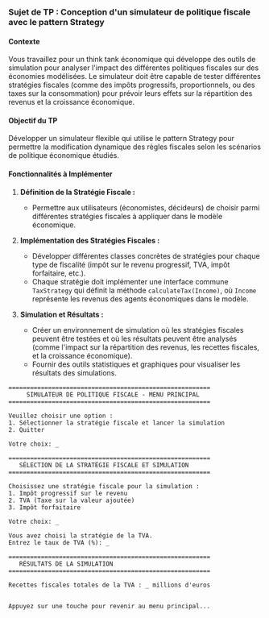 ### Sujet de TP : Conception d'un simulateur de politique fiscale avec le pattern Strategy

#### Contexte
Vous travaillez pour un think tank économique qui développe des outils de simulation pour analyser l'impact des différentes politiques fiscales sur des économies modélisées. Le simulateur doit être capable de tester différentes stratégies fiscales (comme des impôts progressifs, proportionnels, ou des taxes sur la consommation) pour prévoir leurs effets sur la répartition des revenus et la croissance économique.

#### Objectif du TP
Développer un simulateur flexible qui utilise le pattern Strategy pour permettre la modification dynamique des règles fiscales selon les scénarios de politique économique étudiés.

#### Fonctionnalités à Implémenter

1. **Définition de la Stratégie Fiscale :**
    - Permettre aux utilisateurs (économistes, décideurs) de choisir parmi différentes stratégies fiscales à appliquer dans le modèle économique.

2. **Implémentation des Stratégies Fiscales :**
    - Développer différentes classes concrètes de stratégies pour chaque type de fiscalité (impôt sur le revenu progressif, TVA, impôt forfaitaire, etc.).
    - Chaque stratégie doit implémenter une interface commune `TaxStrategy` qui définit la méthode `calculateTax(Income)`, où `Income` représente les revenus des agents économiques dans le modèle.

3. **Simulation et Résultats :**
    - Créer un environnement de simulation où les stratégies fiscales peuvent être testées et où les résultats peuvent être analysés (comme l'impact sur la répartition des revenus, les recettes fiscales, et la croissance économique).
    - Fournir des outils statistiques et graphiques pour visualiser les résultats des simulations.



```
========================================================
     SIMULATEUR DE POLITIQUE FISCALE - MENU PRINCIPAL
========================================================

Veuillez choisir une option :
1. Sélectionner la stratégie fiscale et lancer la simulation
2. Quitter

Votre choix: _
```

```
========================================================
   SÉLECTION DE LA STRATÉGIE FISCALE ET SIMULATION
========================================================

Choisissez une stratégie fiscale pour la simulation :
1. Impôt progressif sur le revenu
2. TVA (Taxe sur la valeur ajoutée)
3. Impôt forfaitaire

Votre choix: _
```


```
Vous avez choisi la stratégie de la TVA.
Entrez le taux de TVA (%): _
```

```
========================================================
   RÉSULTATS DE LA SIMULATION
========================================================

Recettes fiscales totales de la TVA : _ millions d'euros


Appuyez sur une touche pour revenir au menu principal...
```


